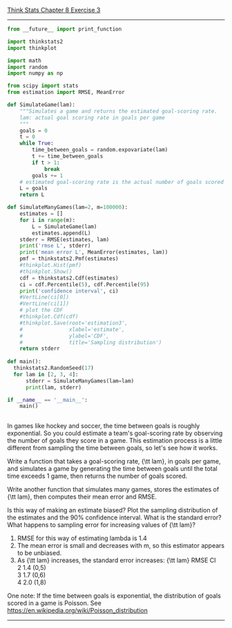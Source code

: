 [Think Stats Chapter 8 Exercise 3](http://greenteapress.com/thinkstats2/html/thinkstats2009.html#toc77)

---

```python
from __future__ import print_function

import thinkstats2
import thinkplot

import math
import random
import numpy as np

from scipy import stats
from estimation import RMSE, MeanError

def SimulateGame(lam):
    """Simulates a game and returns the estimated goal-scoring rate.
    lam: actual goal scoring rate in goals per game
    """
    goals = 0
    t = 0
    while True:
        time_between_goals = random.expovariate(lam)
        t += time_between_goals
        if t > 1:
            break
        goals += 1
    # estimated goal-scoring rate is the actual number of goals scored
    L = goals
    return L

def SimulateManyGames(lam=2, m=100000):
    estimates = []
    for i in range(m):
        L = SimulateGame(lam)
        estimates.append(L)
    stderr = RMSE(estimates, lam)
    print('rmse L', stderr)
    print('mean error L', MeanError(estimates, lam))
    pmf = thinkstats2.Pmf(estimates)
    #thinkplot.Hist(pmf)
    #thinkplot.Show()
    cdf = thinkstats2.Cdf(estimates)
    ci = cdf.Percentile(5), cdf.Percentile(95)
    print('confidence interval', ci)
    #VertLine(ci[0])
    #VertLine(ci[1])
    # plot the CDF
    #thinkplot.Cdf(cdf)
    #thinkplot.Save(root='estimation3',
    #               xlabel='estimate',
    #               ylabel='CDF',
    #               title='Sampling distribution')
    return stderr
  
def main():
  thinkstats2.RandomSeed(17)
  for lam in [2, 3, 4]:
      stderr = SimulateManyGames(lam=lam)
      print(lam, stderr)

if __name__ == '__main__':
    main()
          
```

In games like hockey and soccer, the time between goals is roughly exponential.  So you could estimate a team's goal-scoring rate by observing the number of goals they score in a game.  This estimation process is a little different from sampling the time between goals, so let's see how it works.

Write a function that takes a goal-scoring rate, {\tt lam}, in goals per game, and simulates a game by generating the time between goals until the total time exceeds 1 game, then returns the number of goals scored.

Write another function that simulates many games, stores the estimates of {\tt lam}, then computes their mean error and RMSE.

Is this way of making an estimate biased?  Plot the sampling distribution of the estimates and the 90\% confidence interval.  What is the standard error?  What happens to sampling error for increasing values of {\tt lam}?

1) RMSE for this way of estimating lambda is 1.4
2) The mean error is small and decreases with m, so this estimator
appears to be unbiased.
3) As {\tt lam} increases, the standard error increases:
{\tt lam} RMSE CI  
2 1.4 (0,5)  
3 1.7 (0,6)  
4 2.0 (1,8)  

One note: If the time between goals is exponential, the distribution of goals scored in a game is Poisson.
See https://en.wikipedia.org/wiki/Poisson_distribution

---
